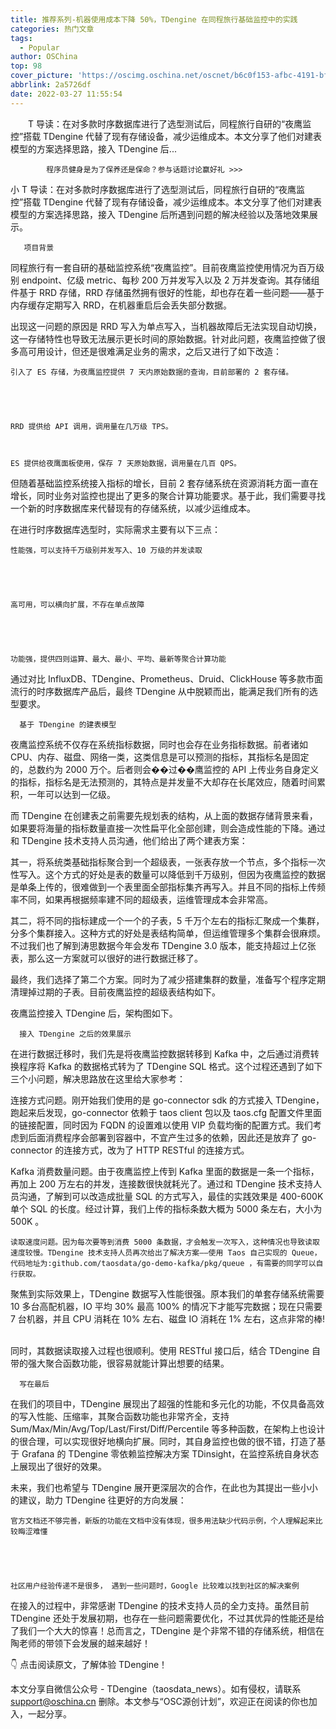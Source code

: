 ```yaml
---
title: 推荐系列-机器使用成本下降 50%，TDengine 在同程旅行基础监控中的实践
categories: 热门文章
tags:
  - Popular
author: OSChina
top: 98
cover_picture: 'https://oscimg.oschina.net/oscnet/b6c0f153-afbc-4191-bf3e-aeb25c57c418.png'
abbrlink: 2a5726df
date: 2022-03-27 11:55:54
---
```


&emsp;&emsp;T 导读：在对多款时序数据库进行了选型测试后，同程旅行自研的“夜鹰监控”搭载 TDengine 代替了现有存储设备，减少运维成本。本文分享了他们对建表模型的方案选择思路，接入 TDengine 后...
<!-- more -->

                                                                                                                    
            程序员健身是为了保养还是保命？参与话题讨论赢好礼 >>>
            
                                                                                                     
 小 T 导读：在对多款时序数据库进行了选型测试后，同程旅行自研的“夜鹰监控”搭载 TDengine 代替了现有存储设备，减少运维成本。本文分享了他们对建表模型的方案选择思路，接入 TDengine 后所遇到问题的解决经验以及落地效果展示。 
  
   
  
  
   
    
     
      
       
        
       
      
     
     
      
       
       项目背景 
       
      
     
    
   
  
 同程旅行有一套自研的基础监控系统“夜鹰监控”。目前夜鹰监控使用情况为百万级别 endpoint、亿级 metric、每秒 200 万并发写入以及 2 万并发查询。其存储组件基于 RRD 存储，RRD 存储虽然拥有很好的性能，却也存在着一些问题——基于内存缓存定期写入 RRD，在机器重启后会丢失部分数据。 
  
  
  出现这一问题的原因是 RRD 写入为单点写入，当机器故障后无法实现自动切换，这一存储特性也导致无法展示更长时间的原始数据。针对此问题，夜鹰监控做了很多高可用设计，但还是很难满足业务的需求，之后又进行了如下改造： 
  
  
   
    
    引入了 ES 存储，为夜鹰监控提供 7 天内原始数据的查询，目前部署的 2 套存储。 
    
  
  
   
    
    RRD 提供给 API 调用，调用量在几万级 TPS。 
    
   
    
    ES 提供给夜鹰面板使用，保存 7 天原始数据，调用量在几百 QPS。 
    
  
  
   
  
  
  但随着基础监控系统接入指标的增长，目前 2 套存储系统在资源消耗方面一直在增长，同时业务对监控也提出了更多的聚合计算功能要求。基于此，我们需要寻找一个新的时序数据库来代替现有的存储系统，以减少运维成本。 
  
  
   
  
 在进行时序数据库选型时，实际需求主要有以下三点： 
  
   
    
    性能强，可以支持千万级别并发写入、10 万级的并发读取 
    
  
  
   
    
    高可用，可以横向扩展，不存在单点故障 
    
  
  
   
    
    功能强，提供四则运算、最大、最小、平均、最新等聚合计算功能 
    
  
  
   
  
  
  通过对比 InfluxDB、TDengine、Prometheus、Druid、ClickHouse 等多款市面流行的时序数据库产品后，最终 TDengine 从中脱颖而出，能满足我们所有的选型要求。 
  
  
   
  
  
   
    
     
       
      
      基于 TDengine 的建表模型 
      
     
    
   
  
  
   
   
  
  
  夜鹰监控系统不仅存在系统指标数据，同时也会存在业务指标数据。前者诸如 CPU、内存、磁盘、网络一类，这类信息是可以预测的指标，其指标名是固定的，总数约为 2000 万个。后者则会��过��鹰监控的 API 上传业务自身定义的指标，指标名是无法预测的，其特点是并发量不大却存在长尾效应，随着时间累积，一年可以达到一亿级。 
  
  
   
  
  
  而 TDengine 在创建表之前需要先规划表的结构，从上面的数据存储背景来看，如果要将海量的指标数量直接一次性扁平化全部创建，则会造成性能的下降。通过和 TDengine 技术支持人员沟通，他们给出了两个建表方案： 
  
  
   
  
  
  其一，将系统类基础指标聚合到一个超级表，一张表存放一个节点，多个指标一次性写入。这个方式的好处是表的数量可以降低到千万级别，但因为夜鹰监控的数据是单条上传的，很难做到一个表里面全部指标集齐再写入。并且不同的指标上传频率不同，如果再根据频率建不同的超级表，运维管理成本会非常高。 
  
  
   
  
  
  其二，将不同的指标建成一个一个的子表，5 千万个左右的指标汇聚成一个集群，分多个集群接入。这种方式的好处是表结构简单，但运维管理多个集群会很麻烦。不过我们也了解到涛思数据今年会发布 TDengine 3.0 版本，能支持超过上亿张表，那么这一方案就可以很好的进行数据迁移了。 
  
  
   
  
  
  最终，我们选择了第二个方案。同时为了减少搭建集群的数量，准备写个程序定期清理掉过期的子表。目前夜鹰监控的超级表结构如下。 
  
  
   
  
  
  夜鹰监控接入 TDengine 后，架构图如下。 
  
  
   
  
  
   
  
  
   
    
     
       
      
      接入 TDengine 之后的效果展示 
      
     
    
   
  
  
 在进行数据迁移时，我们先是将夜鹰监控数据转移到 Kafka 中，之后通过消费转换程序将 Kafka 的数据格式转为了 TDengine SQL 格式。这个过程还遇到了如下三个小问题，解决思路放在这里给大家参考： 
  
  连接方式问题。刚开始我们使用的是 go-connector sdk 的方式接入 TDengine，跑起来后发现，go-connector 依赖于 taos client 包以及 taos.cfg 配置文件里面的链接配置，同时因为 FQDN 的设置难以使用 VIP 负载均衡的配置方式。我们考虑到后面消费程序会部署到容器中，不宜产生过多的依赖，因此还是放弃了 go-connector 的连接方式，改为了 HTTP RESTful 的连接方式。  
  
  
  Kafka 消费数量问题。由于夜鹰监控上传到 Kafka 里面的数据是一条一个指标，再加上 200 万左右的并发，连接数很快就耗光了。通过和 TDengine 技术支持人员沟通，了解到可以改造成批量 SQL 的方式写入，最佳的实践效果是 400-600K 单个 SQL 的长度。经过计算，我们上传的指标条数大概为 5000 条左右，大小为 500K 。 
  
  
   
    
    读取速度问题。因为每次要等到消费 5000 条数据，才会触发一次写入，这种情况也导致读取速度较慢。TDengine 技术支持人员再次给出了解决方案——使用 Taos 自己实现的 Queue，代码地址为:github.com/taosdata/go-demo-kafka/pkg/queue ，有需要的同学可以自行获取。 
    
  
  
   
  
  
  聚焦到实际效果上，TDengine 数据写入性能很强。原本我们的单套存储系统需要 10 多台高配机器，IO 平均 30% 最高 100% 的情况下才能写完数据；现在只需要 7 台机器，并且 CPU 消耗在 10% 左右、磁盘 IO 消耗在 1% 左右，这点非常的棒!   
  
  
   
  
  
  
  同时，其数据读取接入过程也很顺利。使用 RESTful 接口后，结合 TDengine 自带的强大聚合函数功能，很容易就能计算出想要的结果。 
  
  
   
  
  
   
    
     
       
      
      写在最后 
      
     
    
   
  
  
  
  在我们的项目中，TDengine 展现出了超强的性能和多元化的功能，不仅具备高效的写入性能、压缩率，其聚合函数功能也非常齐全，支持 Sum/Max/Min/Avg/Top/Last/First/Diff/Percentile 等多种函数，在架构上也设计的很合理，可以实现很好地横向扩展。同时，其自身监控也做的很不错，打造了基于 Grafana 的 TDengine 零依赖监控解决方案 TDinsight，在监控系统自身状态上展现出了很好的效果。 
  
  
   
  
 未来，我们也希望与 TDengine 展开更深层次的合作，在此也为其提出一些小小的建议，助力 TDengine 往更好的方向发展： 
  
   
    
    官方文档还不够完善，新版的功能在文档中没有体现，很多用法缺少代码示例，个人理解起来比较晦涩难懂 
    
  
  
   
    
    社区用户经验传递不是很多， 遇到一些问题时，Google 比较难以找到社区的解决案例 
    
  
  
   
  
  
  在接入的过程中，非常感谢 TDengine 的技术支持人员的全力支持。虽然目前 TDengine 还处于发展初期，也存在一些问题需要优化，不过其优异的性能还是给了我们一个大大的惊喜！总而言之，TDengine 是个非常不错的存储系统，相信在陶老师的带领下会发展的越来越好！ 
  
  
   
  
  
 👇 点击阅读原文，了解体验 TDengine！ 
 
本文分享自微信公众号 - TDengine（taosdata_news）。如有侵权，请联系 support@oschina.cn 删除。本文参与“OSC源创计划”，欢迎正在阅读的你也加入，一起分享。
                                        